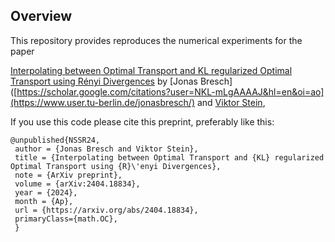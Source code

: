 Overview
---------------------------
This repository provides reproduces the numerical experiments for the paper

[Interpolating between Optimal Transport and KL regularized Optimal Transport using Rényi Divergences](https://arxiv.org/abs/2404.18834) by [Jonas Bresch]([https://scholar.google.com/citations?user=NKL-mLgAAAAJ&hl=en&oi=ao](https://www.user.tu-berlin.de/jonasbresch/) and [Viktor Stein](https://viktorajstein.github.io/),

If you use this code please cite this preprint, preferably like this:
```
@unpublished{NSSR24,
 author = {Jonas Bresch and Viktor Stein},
 title = {Interpolating between Optimal Transport and {KL} regularized Optimal Transport using {R}\'enyi Divergences},
 note = {ArXiv preprint},
 volume = {arXiv:2404.18834},
 year = {2024},
 month = {Ap},
 url = {https://arxiv.org/abs/2404.18834},
 primaryClass={math.OC},
 }
```
